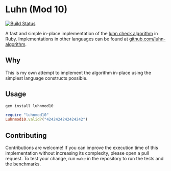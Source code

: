 # Luhn (Mod 10)

[![Build Status](https://travis-ci.org/luhnmod10/ruby.svg?branch=master)](https://travis-ci.org/luhnmod10/ruby)

A fast and simple in-place implementation of the [luhn check algorithm](https://en.wikipedia.org/wiki/Luhn_algorithm) in Ruby. Implementations in other languages can be found at [github.com/luhn-algorithm](https://github.com/luhnmod10).

## Why
This is my own attempt to implement the algorithm in-place using the simplest language constructs possible.

## Usage

```
gem install luhnmod10
```

```ruby
require "luhnmod10"
Luhnmod10.valid?("4242424242424242")
```

## Contributing

Contributions are welcome! If you can improve the execution time of this implementation without increasing its complexity, please open a pull request. To test your change, run `make` in the repository to run the tests and the benchmarks.
